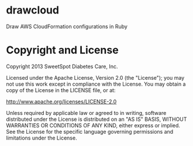 drawcloud
=========

Draw AWS CloudFormation configurations in Ruby


Copyright and License
=====================
 
Copyright 2013 SweetSpot Diabetes Care, Inc.
 
Licensed under the Apache License, Version 2.0 (the "License"); you
may not use this work except in compliance with the License. You may
obtain a copy of the License in the LICENSE file, or at:
 
http://www.apache.org/licenses/LICENSE-2.0
 
Unless required by applicable law or agreed to in writing, software
distributed under the License is distributed on an "AS IS" BASIS,
WITHOUT WARRANTIES OR CONDITIONS OF ANY KIND, either express or
implied. See the License for the specific language governing
permissions and limitations under the License.
